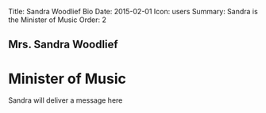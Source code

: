 Title: Sandra Woodlief Bio
Date: 2015-02-01
Icon: users
Summary: Sandra is the Minister of Music
Order: 2

## Mrs. Sandra Woodlief
# Minister of Music

Sandra will deliver a message here
